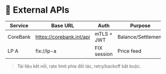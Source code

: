# 🔗 External APIs

| Service | Base URL | Auth | Purpose | Owner |
|---|---|---|---|---|
| CoreBank | https://corebank.int/api | mTLS + JWT | Balance/Settlement | Payments Team |
| LP A | fix://lp-a | FIX session | Price feed | Pricing Team |

> Tài liệu kết nối, rate limit phía đối tác, retry/backoff bắt buộc.
